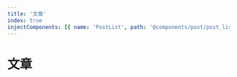 ```yaml
---
title: '文章'
index: true
injectComponents: [{ name: 'PostList', path: '@components/post/post_list.vue' }]
---
```


# 文章

<PostList/>
